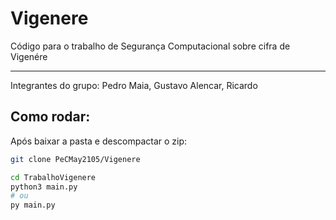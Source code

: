 # Vigenere
Código para o trabalho de Segurança Computacional sobre cifra de Vigenére

---
Integrantes do grupo: Pedro Maia, Gustavo Alencar, Ricardo
## Como rodar:
Após baixar a pasta e descompactar o zip:
```bash
git clone PeCMay2105/Vigenere

cd TrabalhoVigenere
python3 main.py
# ou
py main.py
